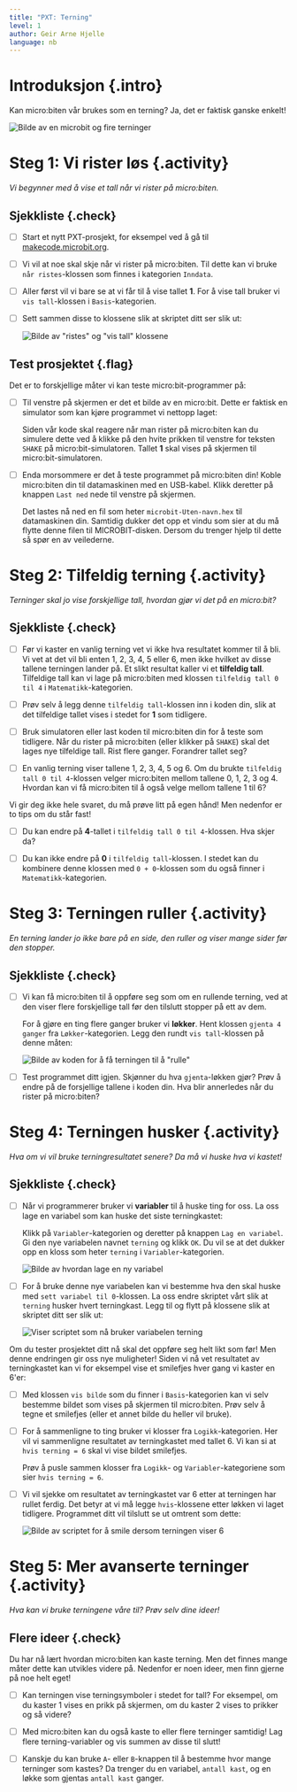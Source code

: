 ```yaml
---
title: "PXT: Terning"
level: 1
author: Geir Arne Hjelle
language: nb
---
```



# Introduksjon {.intro}

Kan micro:biten vår brukes som en terning? Ja, det er faktisk ganske enkelt!

![Bilde av en microbit og fire terninger](terning.jpg)


# Steg 1: Vi rister løs {.activity}

*Vi begynner med å vise et tall når vi rister på micro:biten.*

## Sjekkliste {.check}

- [ ] Start et nytt PXT-prosjekt, for eksempel ved å gå til
  [makecode.microbit.org](https://makecode.microbit.org/?lang=no).

- [ ] Vi vil at noe skal skje når vi rister på micro:biten. Til dette kan vi
  bruke `når ristes`-klossen som finnes i kategorien `Inndata`.

- [ ] Aller først vil vi bare se at vi får til å vise tallet __1__. For å vise
  tall bruker vi `vis tall`-klossen i `Basis`-kategorien.

- [ ] Sett sammen disse to klossene slik at skriptet ditt ser slik ut:

    ![Bilde av "ristes" og "vis tall" klossene](risteskript_1.png)

## Test prosjektet {.flag}

Det er to forskjellige måter vi kan teste micro:bit-programmer på:

- [ ] Til venstre på skjermen er det et bilde av en micro:bit. Dette er faktisk
  en simulator som kan kjøre programmet vi nettopp laget:

  Siden vår kode skal reagere når man rister på micro:biten kan du simulere
  dette ved å klikke på den hvite prikken til venstre for teksten `SHAKE` på
  micro:bit-simulatoren. Tallet __1__ skal vises på skjermen til
  micro:bit-simulatoren.

- [ ] Enda morsommere er det å teste programmet på micro:biten din! Koble
  micro:biten din til datamaskinen med en USB-kabel. Klikk deretter på knappen
  `Last ned` nede til venstre på skjermen.

  Det lastes nå ned en fil som heter `microbit-Uten-navn.hex` til datamaskinen
  din. Samtidig dukker det opp et vindu som sier at du må flytte denne filen til
  MICROBIT-disken. Dersom du trenger hjelp til dette så spør en av veilederne.


# Steg 2: Tilfeldig terning {.activity}

*Terninger skal jo vise forskjellige tall, hvordan gjør vi det på en micro:bit?*

## Sjekkliste {.check}

- [ ] Før vi kaster en vanlig terning vet vi ikke hva resultatet kommer til å
  bli. Vi vet at det vil bli enten 1, 2, 3, 4, 5 eller 6, men ikke hvilket av
  disse tallene terningen lander på. Et slikt resultat kaller vi et __tilfeldig
  tall__. Tilfeldige tall kan vi lage på micro:biten med klossen `tilfeldig tall
  0 til 4` i `Matematikk`-kategorien.

- [ ] Prøv selv å legg denne `tilfeldig tall`-klossen inn i koden din, slik at
  det tilfeldige tallet vises i stedet for __1__ som tidligere.

- [ ] Bruk simulatoren eller last koden til micro:biten din for å teste som
  tidligere. Når du rister på micro:biten (eller klikker på `SHAKE`) skal det
  lages nye tilfeldige tall. Rist flere ganger. Forandrer tallet seg?

- [ ] En vanlig terning viser tallene 1, 2, 3, 4, 5 og 6. Om du brukte
  `tilfeldig tall 0 til 4`-klossen velger micro:biten mellom tallene 0, 1, 2, 3
  og 4. Hvordan kan vi få micro:biten til å også velge mellom tallene 1 til 6?

Vi gir deg ikke hele svaret, du må prøve litt på egen hånd! Men nedenfor er to
tips om du står fast!

- [ ] Du kan endre på __4__-tallet i `tilfeldig tall 0 til 4`-klossen. Hva skjer
  da?

- [ ] Du kan ikke endre på __0__ i `tilfeldig tall`-klossen. I stedet kan du
  kombinere denne klossen med `0 + 0`-klossen som du også finner i
  `Matematikk`-kategorien.


# Steg 3: Terningen ruller {.activity}

*En terning lander jo ikke bare på en side, den ruller og viser mange sider før
 den stopper.*

## Sjekkliste {.check}

- [ ] Vi kan få micro:biten til å oppføre seg som om en rullende terning, ved at
  den viser flere forskjellige tall før den tilslutt stopper på ett av dem.

  For å gjøre en ting flere ganger bruker vi __løkker__. Hent klossen `gjenta 4
    ganger` fra `Løkker`-kategorien. Legg den rundt `vis tall`-klossen på denne
    måten:

  ![Bilde av koden for å få terningen til å "rulle"](risteskript_2.png)

- [ ] Test programmet ditt igjen. Skjønner du hva `gjenta`-løkken gjør? Prøv å
  endre på de forsjellige tallene i koden din. Hva blir annerledes når du rister
  på micro:biten?


# Steg 4: Terningen husker {.activity}

*Hva om vi vil bruke terningresultatet senere? Da må vi huske hva vi kastet!*

## Sjekkliste {.check}

- [ ] Når vi programmerer bruker vi __variabler__ til å huske ting for oss. La
  oss lage en variabel som kan huske det siste terningkastet:

  Klikk på `Variabler`-kategorien og deretter på knappen `Lag en variabel`. Gi
  den nye variabelen navnet `terning` og klikk `OK`. Du vil se at det dukker opp
  en kloss som heter `terning` i `Variabler`-kategorien.

  ![Bilde av hvordan lage en ny variabel](variabel_terning.png)

- [ ] For å bruke denne nye variabelen kan vi bestemme hva den skal huske med
  `sett variabel til 0`-klossen. La oss endre skriptet vårt slik at `terning`
  husker hvert terningkast. Legg til og flytt på klossene slik at skriptet ditt
  ser slik ut:

  ![Viser scriptet som nå bruker variabelen terning](risteskript_3.png)

Om du tester prosjektet ditt nå skal det oppføre seg helt likt som før! Men
denne endringen gir oss nye muligheter! Siden vi nå vet resultatet av
terningkastet kan vi for eksempel vise et smilefjes hver gang vi kaster en 6'er:

- [ ] Med klossen `vis bilde` som du finner i `Basis`-kategorien kan vi selv
  bestemme bildet som vises på skjermen til micro:biten. Prøv selv å tegne et
  smilefjes (eller et annet bilde du heller vil bruke).

- [ ] For å sammenligne to ting bruker vi klosser fra `Logikk`-kategorien. Her
  vil vi sammenligne resultatet av terningkastet med tallet 6. Vi kan si at
  `hvis terning = 6` skal vi vise bildet smilefjes.

  Prøv å pusle sammen klosser fra `Logikk`- og `Variabler`-kategoriene som sier
  `hvis terning = 6`.

- [ ] Vi vil sjekke om resultatet av terningkastet var 6 etter at terningen har
  rullet ferdig. Det betyr at vi må legge `hvis`-klossene etter løkken vi laget
  tidligere. Programmet ditt vil tilslutt se ut omtrent som dette:

    ![Bilde av scriptet for å smile dersom terningen viser 6](risteskript_4.png)


# Steg 5: Mer avanserte terninger {.activity}

*Hva kan vi bruke terningene våre til? Prøv selv dine ideer!*

## Flere ideer {.check}

Du har nå lært hvordan micro:biten kan kaste terning. Men det finnes mange måter
dette kan utvikles videre på. Nedenfor er noen ideer, men finn gjerne på noe
helt eget!

- [ ] Kan terningen vise terningsymboler i stedet for tall? For eksempel, om du
  kaster 1 vises en prikk på skjermen, om du kaster 2 vises to prikker og så
  videre?

- [ ] Med micro:biten kan du også kaste to eller flere terninger samtidig! Lag
  flere terning-variabler og vis summen av disse til slutt!

- [ ] Kanskje du kan bruke `A`- eller `B`-knappen til å bestemme hvor mange
  terninger som kastes? Da trenger du en variabel, `antall kast`, og en løkke
  som gjentas `antall kast` ganger.

